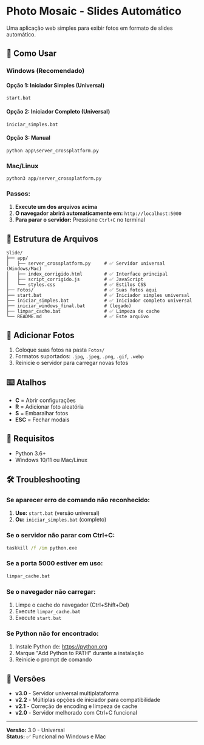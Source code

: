 # Photo Mosaic - Slides Automático

Uma aplicação web simples para exibir fotos em formato de slides automático.

## 🚀 Como Usar

### Windows (Recomendado)

#### Opção 1: Iniciador Simples (Universal)
```
start.bat
```

#### Opção 2: Iniciador Completo (Universal)
```
iniciar_simples.bat
```

#### Opção 3: Manual
```
python app\server_crossplatform.py
```

### Mac/Linux
```
python3 app/server_crossplatform.py
```

### Passos:
1. **Execute um dos arquivos acima**
2. **O navegador abrirá automaticamente em:** `http://localhost:5000`
3. **Para parar o servidor:** Pressione `Ctrl+C` no terminal

## 📁 Estrutura de Arquivos

```
Slide/
├── app/
│   ├── server_crossplatform.py     # ✅ Servidor universal (Windows/Mac)
│   ├── index_corrigido.html        # ✅ Interface principal
│   ├── script_corrigido.js         # ✅ JavaScript
│   └── styles.css                  # ✅ Estilos CSS
├── Fotos/                          # ✅ Suas fotos aqui
├── start.bat                       # ✅ Iniciador simples universal
├── iniciar_simples.bat             # ✅ Iniciador completo universal
├── iniciar_windows_final.bat       # (legado)
├── limpar_cache.bat                # ✅ Limpeza de cache
└── README.md                       # ✅ Este arquivo
```

## 📸 Adicionar Fotos

1. Coloque suas fotos na pasta `Fotos/`
2. Formatos suportados: `.jpg`, `.jpeg`, `.png`, `.gif`, `.webp`
3. Reinicie o servidor para carregar novas fotos

## ⌨️ Atalhos

- **C** = Abrir configurações
- **R** = Adicionar foto aleatória
- **S** = Embaralhar fotos
- **ESC** = Fechar modais

## 🔧 Requisitos

- Python 3.6+
- Windows 10/11 ou Mac/Linux

## 🛠️ Troubleshooting

### Se aparecer erro de comando não reconhecido:
1. **Use:** `start.bat` (versão universal)
2. **Ou:** `iniciar_simples.bat` (completo)

### Se o servidor não parar com Ctrl+C:
```cmd
taskkill /f /im python.exe
```

### Se a porta 5000 estiver em uso:
```cmd
limpar_cache.bat
```

### Se o navegador não carregar:
1. Limpe o cache do navegador (Ctrl+Shift+Del)
2. Execute `limpar_cache.bat`
3. Execute `start.bat`

### Se Python não for encontrado:
1. Instale Python de: https://python.org
2. Marque "Add Python to PATH" durante a instalação
3. Reinicie o prompt de comando

## 🔄 Versões

- **v3.0** - Servidor universal multiplataforma
- **v2.2** - Múltiplas opções de iniciador para compatibilidade
- **v2.1** - Correção de encoding e limpeza de cache
- **v2.0** - Servidor melhorado com Ctrl+C funcional

---

**Versão:** 3.0 - Universal  
**Status:** ✅ Funcional no Windows e Mac 